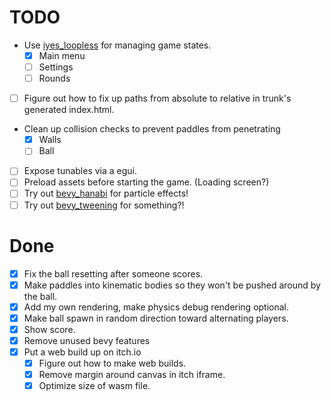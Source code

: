 # TODO
* Use [iyes_loopless](https://lib.rs/iyes_loopless) for managing game states.
  * [x] Main menu
  * [ ] Settings
  * [ ] Rounds
* [ ] Figure out how to fix up paths from absolute to relative in trunk's generated index.html.
* Clean up collision checks to prevent paddles from penetrating
  * [x] Walls
  * [ ] Ball
* [ ] Expose tunables via a egui.
* [ ] Preload assets before starting the game. (Loading screen?)
* [ ] Try out [bevy_hanabi](https://lib.rs/bevy_hanabi/) for particle effects!
* [ ] Try out [bevy_tweening](https://lib.rs/bevy_tweening/) for something?!

# Done
* [x] Fix the ball resetting after someone scores.
* [x] Make paddles into kinematic bodies so they won't be pushed around by the ball.
* [x] Add my own rendering, make physics debug rendering optional.
* [x] Make ball spawn in random direction toward alternating players.
* [x] Show score.
* [x] Remove unused bevy features
* [x] Put a web build up on itch.io
  * [x] Figure out how to make web builds.
  * [x] Remove margin around canvas in itch iframe.
  * [x] Optimize size of wasm file.

